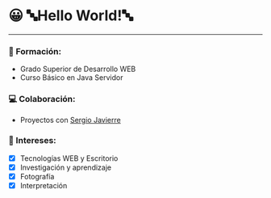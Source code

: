 # 😀 🔤Hello World!🔤
---

### 📖 Formación:

- Grado Superior de Desarrollo WEB
- Curso Básico en Java Servidor


### 💻 Colaboración:
- Proyectos con [Sergio Javierre](https://github.com/sergiojavierre)


### 💎 Intereses:
- [x] Tecnologías WEB y Escritorio 
- [x] Investigación y aprendizaje
- [x] Fotografía
- [x] Interpretación
